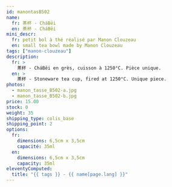 ```yaml
---
id: manontasB502
name:
  fr: 茶杯 - CháBēi
  en: 茶杯 - CháBēi
mini_descr:
  fr: petit bol à thé réalisé par Manon Clouzeau
  en: small tea bowl made by Manon Clouzeau
tags: ["manon-clouzeau"]
description:
  fr: >
    茶杯 - CháBēi en grès, cuisson à 1250°C. Pièce unique.
  en: >
    茶杯 - Stoneware tea cup, fired at 1250°C. Unique piece.
photos:
  - manon_tasse_B502-a.jpg
  - manon_tasse_B502-b.jpg
price: 15.00
stock: 0
weight: 35
shipping_type: colis_base
shipping_point: 2
options:
  fr:
    dimensions: 6,5cm x 3,5cm
    capacité: 35ml
  en:
    dimensions: 6,5cm x 3,5cm
    capacity: 35ml
eleventyComputed:
  title: "{{ tags }} - {{ name[page.lang] }}"
---
```

